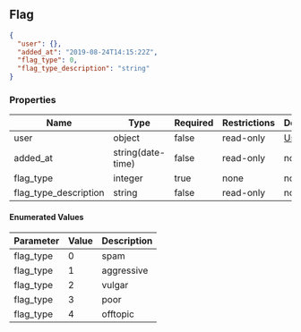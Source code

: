 <h2 id="tocS_Flag">Flag</h2>
<!-- backwards compatibility -->
<a id="schemaflag"></a>
<a id="schema_Flag"></a>
<a id="tocSflag"></a>
<a id="tocsflag"></a>

```json
{
  "user": {},
  "added_at": "2019-08-24T14:15:22Z",
  "flag_type": 0,
  "flag_type_description": "string"
}

```

### Properties

|Name|Type|Required|Restrictions|Description|
|---|---|---|---|---|
|user|object|false|read-only|[User](#schemauser)|
|added_at|string(date-time)|false|read-only|none|
|flag_type|integer|true|none|none|
|flag_type_description|string|false|read-only|none|

#### Enumerated Values

|Parameter|Value|Description|
|---|---|---|
|flag_type|0|spam|
|flag_type|1|aggressive|
|flag_type|2|vulgar|
|flag_type|3|poor|
|flag_type|4|offtopic|
